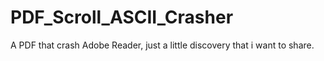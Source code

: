 # PDF_Scroll_ASCII_Crasher
A PDF that crash Adobe Reader,  just a little discovery that i want to share.
